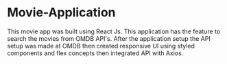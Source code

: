 # Movie-Application
This movie app was built using React Js. This application has the feature to search the movies from OMDB API's. After the application setup the API setup was made at OMDB then created responsive UI using styled components and flex concepts then integrated API with Axios.

